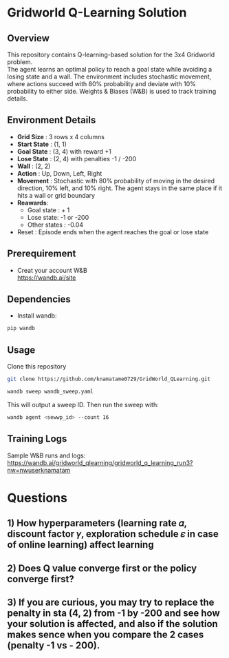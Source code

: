 # Gridworld Q-Learning Solution

## Overview
This repository contains Q-learning-based solution for the 3x4 Gridworld problem.  
The agent learns an optimal policy to reach a goal state while avoiding a losing state and a wall. The environment includes stochastic movement, where actions succeed with 80% probability and deviate with 10% probability to either side. Weights & Biases (W&B) is used to track training details.

## Environment Details
- **Grid Size** : 3 rows x 4 columns
- **Start State** : (1, 1)
- **Goal State** : (3, 4) with reward +1
- **Lose State** : (2, 4) with penalties -1 / -200
- **Wall** : (2, 2)
- **Action** : Up, Down, Left, Right
- **Movement** : Stochastic with 80% probability of moving in the desired direction, 10% left, and 10% right. The agent stays in the same place if it hits a wall or grid boundary
- **Reawards**:
  - Goal state : + 1
  - Lose state: -1 or -200
  - Other states : -0.04
- Reset : Episode ends when the agent reaches the goal or lose state

## Prerequirement
- Creat your account W&B  
https://wandb.ai/site

## Dependencies
- Install wandb:
```bash
pip wandb
```

## Usage
Clone this repository

```bash
git clone https://github.com/knamatame0729/GridWorld_QLearning.git
```

```bash
wandb sweep wandb_sweep.yaml
```
This will output a sweep ID. Then run the sweep with:

```bash
wandb agent <sewwp_id> --count 16
```

## Training Logs
Sample W&B runs and logs:  
https://wandb.ai/gridworld_qlearning/gridworld_q_learning_run3?nw=nwuserknamatam

# Questions
## 1) How hyperparameters (learning rate 𝛼, discount factor 𝛾, exploration schedule 𝜀 in case of online learning) affect learning

## 2) Does Q value converge first or the policy converge first?

## 3) If you are curious, you may try to replace the penalty in sta (4, 2) from -1 by -200 and see how your solution is affected, and also if the solution makes sence when you compare the 2 cases (penalty -1 vs - 200).

